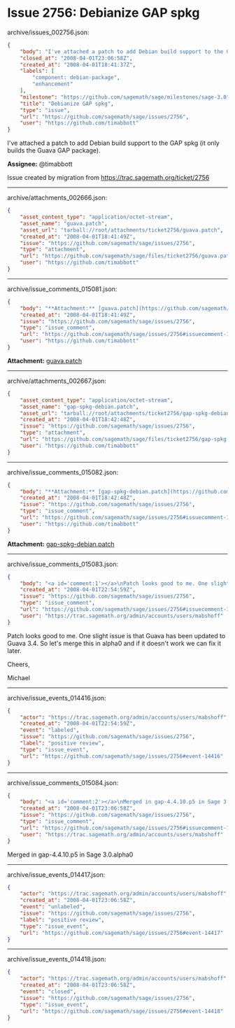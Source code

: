 # Issue 2756: Debianize GAP spkg

archive/issues_002756.json:
```json
{
    "body": "I've attached a patch to add Debian build support to the GAP spkg (it only builds the Guava GAP package).\n\n**Assignee:** @timabbott\n\nIssue created by migration from https://trac.sagemath.org/ticket/2756\n\n",
    "closed_at": "2008-04-01T23:06:58Z",
    "created_at": "2008-04-01T18:41:37Z",
    "labels": [
        "component: debian-package",
        "enhancement"
    ],
    "milestone": "https://github.com/sagemath/sage/milestones/sage-3.0",
    "title": "Debianize GAP spkg",
    "type": "issue",
    "url": "https://github.com/sagemath/sage/issues/2756",
    "user": "https://github.com/timabbott"
}
```
I've attached a patch to add Debian build support to the GAP spkg (it only builds the Guava GAP package).

**Assignee:** @timabbott

Issue created by migration from https://trac.sagemath.org/ticket/2756





---

archive/attachments_002666.json:
```json
{
    "asset_content_type": "application/octet-stream",
    "asset_name": "guava.patch",
    "asset_url": "tarball://root/attachments/ticket2756/guava.patch",
    "created_at": "2008-04-01T18:41:49Z",
    "issue": "https://github.com/sagemath/sage/issues/2756",
    "type": "attachment",
    "url": "https://github.com/sagemath/sage/files/ticket2756/guava.patch",
    "user": "https://github.com/timabbott"
}
```



---

archive/issue_comments_015081.json:
```json
{
    "body": "**Attachment:** [guava.patch](https://github.com/sagemath/sage/files/ticket2756/guava.patch)",
    "created_at": "2008-04-01T18:41:49Z",
    "issue": "https://github.com/sagemath/sage/issues/2756",
    "type": "issue_comment",
    "url": "https://github.com/sagemath/sage/issues/2756#issuecomment-15081",
    "user": "https://github.com/timabbott"
}
```

**Attachment:** [guava.patch](https://github.com/sagemath/sage/files/ticket2756/guava.patch)



---

archive/attachments_002667.json:
```json
{
    "asset_content_type": "application/octet-stream",
    "asset_name": "gap-spkg-debian.patch",
    "asset_url": "tarball://root/attachments/ticket2756/gap-spkg-debian.patch",
    "created_at": "2008-04-01T18:42:48Z",
    "issue": "https://github.com/sagemath/sage/issues/2756",
    "type": "attachment",
    "url": "https://github.com/sagemath/sage/files/ticket2756/gap-spkg-debian.patch",
    "user": "https://github.com/timabbott"
}
```



---

archive/issue_comments_015082.json:
```json
{
    "body": "**Attachment:** [gap-spkg-debian.patch](https://github.com/sagemath/sage/files/ticket2756/gap-spkg-debian.patch)",
    "created_at": "2008-04-01T18:42:48Z",
    "issue": "https://github.com/sagemath/sage/issues/2756",
    "type": "issue_comment",
    "url": "https://github.com/sagemath/sage/issues/2756#issuecomment-15082",
    "user": "https://github.com/timabbott"
}
```

**Attachment:** [gap-spkg-debian.patch](https://github.com/sagemath/sage/files/ticket2756/gap-spkg-debian.patch)



---

archive/issue_comments_015083.json:
```json
{
    "body": "<a id='comment:1'></a>\nPatch looks good to me. One slight issue is that Guava has been updated to Guava 3.4. So let's merge this in alpha0 and if it doesn't work we can fix it later.\n\nCheers,\n\nMichael",
    "created_at": "2008-04-01T22:54:59Z",
    "issue": "https://github.com/sagemath/sage/issues/2756",
    "type": "issue_comment",
    "url": "https://github.com/sagemath/sage/issues/2756#issuecomment-15083",
    "user": "https://trac.sagemath.org/admin/accounts/users/mabshoff"
}
```

<a id='comment:1'></a>
Patch looks good to me. One slight issue is that Guava has been updated to Guava 3.4. So let's merge this in alpha0 and if it doesn't work we can fix it later.

Cheers,

Michael



---

archive/issue_events_014416.json:
```json
{
    "actor": "https://trac.sagemath.org/admin/accounts/users/mabshoff",
    "created_at": "2008-04-01T22:54:59Z",
    "event": "labeled",
    "issue": "https://github.com/sagemath/sage/issues/2756",
    "label": "positive review",
    "type": "issue_event",
    "url": "https://github.com/sagemath/sage/issues/2756#event-14416"
}
```



---

archive/issue_comments_015084.json:
```json
{
    "body": "<a id='comment:2'></a>\nMerged in gap-4.4.10.p5 in Sage 3.0.alpha0",
    "created_at": "2008-04-01T23:06:58Z",
    "issue": "https://github.com/sagemath/sage/issues/2756",
    "type": "issue_comment",
    "url": "https://github.com/sagemath/sage/issues/2756#issuecomment-15084",
    "user": "https://trac.sagemath.org/admin/accounts/users/mabshoff"
}
```

<a id='comment:2'></a>
Merged in gap-4.4.10.p5 in Sage 3.0.alpha0



---

archive/issue_events_014417.json:
```json
{
    "actor": "https://trac.sagemath.org/admin/accounts/users/mabshoff",
    "created_at": "2008-04-01T23:06:58Z",
    "event": "unlabeled",
    "issue": "https://github.com/sagemath/sage/issues/2756",
    "label": "positive review",
    "type": "issue_event",
    "url": "https://github.com/sagemath/sage/issues/2756#event-14417"
}
```



---

archive/issue_events_014418.json:
```json
{
    "actor": "https://trac.sagemath.org/admin/accounts/users/mabshoff",
    "created_at": "2008-04-01T23:06:58Z",
    "event": "closed",
    "issue": "https://github.com/sagemath/sage/issues/2756",
    "type": "issue_event",
    "url": "https://github.com/sagemath/sage/issues/2756#event-14418"
}
```

